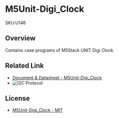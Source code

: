 # M5Unit-Digi_Clock

SKU:U146

## Overview

Contains case programs of M5Stack UNIT Digi Clock.

## Related Link

- [Document & Datasheet - M5Unit-Digi_Clock](https://docs.m5stack.com/en/unit/digi_clock)
- ![I2C Protocol](https://static-cdn.m5stack.com/resource/docs/products/unit/digi_clock/digi_clock_sch_02.webp)

## License

- [M5Unit-Digi_Clock - MIT](LICENSE)
